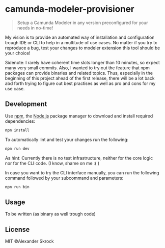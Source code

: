 # camunda-modeler-provisioner
> Setup a Camunda Modeler in any version preconfigured for your needs in no-time!

My vision is to provide an automated way of installation and configuration trough IDE or CLI to help in a multitude of use cases. No matter if you try to reproduce a bug, test your changes to modeler extension this tool should be your choice! 

Sidenote:
I rarely have coherent time slots longer than 10 minutes, so expect many very small commits. Also, I wanted to try out the feature that npm packages can provide binaries and related topics. Thus, especially in the beginning of this project ahead of the first release, there will be a lot back abd forth trying to figure out best practises as well as pro and cons for my use case.

## Development
Use [npm](https://www.npmjs.com/), the [Node.js](https://nodejs.org/en/) package manager to download and install required dependencies:

```sh
npm install
```

To automatically lint and test your changes run the following:
```sh
npm run dev
```
As hint: Currently there is no test infrastructure, neither for the core logic nor for the CLI code. (I know, shame on me :( )

In case you want to try the CLI interface manually, you can run the following command followed by your subcommand and parameters:
```sh
npm run bin
```

## Usage
To be written (as binary as well trough code)

## License
MIT ©Alexander Skrock

